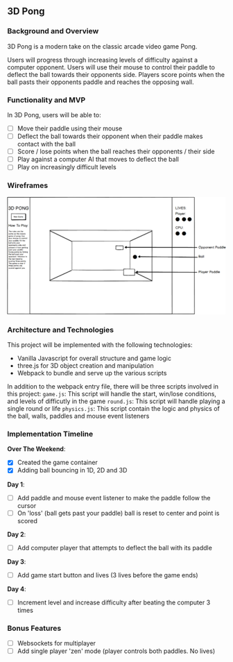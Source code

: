## 3D Pong

### Background and Overview
3D Pong is a modern take on the classic arcade video game Pong.

Users will progress through increasing levels of difficulty against a computer opponent. Users will use their mouse to control their paddle to deflect the ball towards their opponents side. Players score points when the ball pasts their opponents paddle and reaches the opposing wall. 

### Functionality and MVP
In 3D Pong, users will be able to:

- [ ] Move their paddle using their mouse
- [ ] Deflect the ball towards their opponent when their paddle makes contact with the ball
- [ ] Score / lose points when the ball reaches their opponents / their side
- [ ] Play against a computer AI that moves to deflect the ball
- [ ] Play on increasingly difficult levels

### Wireframes
![3D Pong Wireframe](./3dpong.png)

### Architecture and Technologies
This project will be implemented with the following technologies:
- Vanilla Javascript for overall structure and game logic
- three.js for 3D object creation and manipulation
- Webpack to bundle and serve up the various scripts

In addition to the webpack entry file, there will be three scripts involved in this project:
`game.js`: This script will handle the start, win/lose conditions, and levels of difficutly in the game
`round.js`: This script will handle playing a single round or life
`physics.js`: This script contain the logic and physics of the ball, walls, paddles and mouse event listeners


### Implementation Timeline
**Over The Weekend**:
- [x] Created the game container
- [x] Adding ball bouncing in 1D, 2D and 3D

**Day 1**:
- [ ] Add paddle and mouse event listener to make the paddle follow the cursor
- [ ] On 'loss' (ball gets past your paddle) ball is reset to center and point is scored

**Day 2**:
- [ ] Add computer player that attempts to deflect the ball with its paddle

**Day 3**:
- [ ] Add game start button and lives (3 lives before the game ends)

**Day 4**:
- [ ] Increment level and increase difficulty after beating the computer 3 times

### Bonus Features
- [ ] Websockets for multiplayer
- [ ] Add single player 'zen' mode (player controls both paddles. No lives)